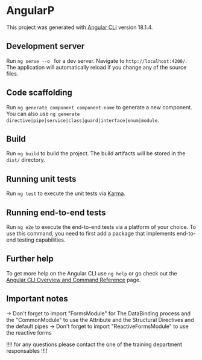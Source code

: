 # AngularP

This project was generated with [Angular CLI](https://github.com/angular/angular-cli) version 18.1.4.

## Development server

Run `ng serve --o ` for a dev server. Navigate to `http://localhost:4200/`. The application will automatically reload if you change any of the source files.

## Code scaffolding

Run `ng generate component component-name` to generate a new component. You can also use `ng generate directive|pipe|service|class|guard|interface|enum|module`.

## Build

Run `ng build` to build the project. The build artifacts will be stored in the `dist/` directory.

## Running unit tests

Run `ng test` to execute the unit tests via [Karma](https://karma-runner.github.io).

## Running end-to-end tests

Run `ng e2e` to execute the end-to-end tests via a platform of your choice. To use this command, you need to first add a package that implements end-to-end testing capabilities.

## Further help

To get more help on the Angular CLI use `ng help` or go check out the [Angular CLI Overview and Command Reference](https://angular.dev/tools/cli) page.


## Important notes 
-> Don't forget to import "FormsModule" for The DataBinding process and the "CommonModule" to use the Attribute and the Structural Directives and the default pipes 
-> Don't forget to import "ReactiveFormsModule" to use the reactive forms 



!!!! for any questions please contact the one of the training department responsables !!!!
